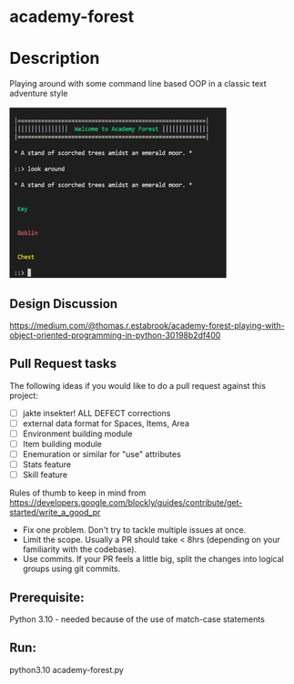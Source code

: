 # academy-forest
# Description 
Playing around with some command line based OOP in a classic text adventure style

![Academy Forest console view](academy-forest.PNG)

## Design Discussion
https://medium.com/@thomas.r.estabrook/academy-forest-playing-with-object-oriented-programming-in-python-30198b2df400

## Pull Request tasks
The following ideas if you would like to do a pull request against this project:

- [ ] jakte insekter! ALL DEFECT corrections
- [ ] external data format for Spaces, Items, Area
- [ ] Environment building module
- [ ] Item building module
- [ ] Enemuration or similar for "use" attributes
- [ ] Stats feature
- [ ] Skill feature

Rules of thumb to keep in mind from https://developers.google.com/blockly/guides/contribute/get-started/write_a_good_pr

- Fix one problem. Don't try to tackle multiple issues at once.
- Limit the scope. Usually a PR should take < 8hrs (depending on your familiarity with the codebase).
- Use commits. If your PR feels a little big, split the changes into logical groups using git commits.

## Prerequisite:
   Python 3.10 - needed because of the use of match-case statements
 
## Run:
  python3.10 academy-forest.py
